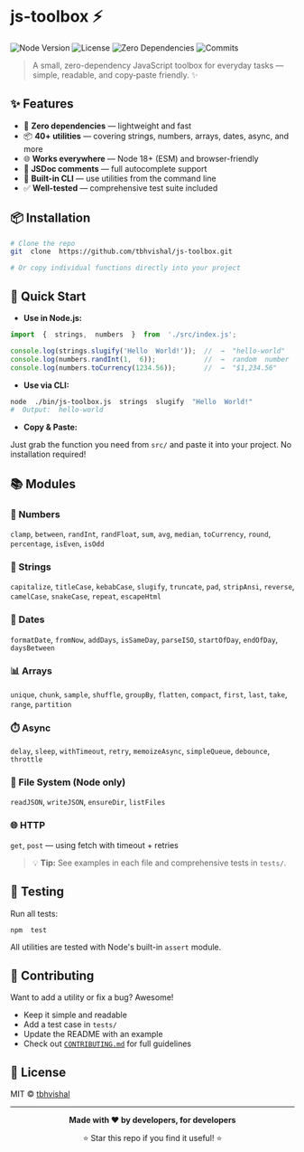 #  js-toolbox  ⚡

![Node Version](https://img.shields.io/badge/node-%3E%3D18-brightgreen)
![License](https://img.shields.io/badge/license-MIT-blue)
![Zero Dependencies](https://img.shields.io/badge/dependencies-0-success)
![Commits](https://img.shields.io/github/commit-activity/t/tbhvishal/js-toolbox)

>  A  small,  zero-dependency  JavaScript  toolbox  for  everyday  tasks  —  simple,  readable,  and  copy‑paste  friendly.  ✨

##  ✨  Features

-  🚀  **Zero  dependencies**  —  lightweight  and  fast
-  📦  **40+  utilities**  —  covering  strings,  numbers,  arrays,  dates,  async,  and  more
-  🌐  **Works  everywhere**  —  Node  18+  (ESM)  and  browser-friendly
-  📝  **JSDoc  comments**  —  full  autocomplete  support
-  🔧  **Built-in  CLI**  —  use  utilities  from  the  command  line
-  ✅  **Well-tested**  —  comprehensive  test  suite  included

##  📦  Installation

```bash
# Clone the repo
git  clone  https://github.com/tbhvishal/js-toolbox.git

# Or copy individual functions directly into your project
```

##  🚀  Quick  Start

-  **Use  in  Node.js:**

```js
import  {  strings,  numbers  }  from  './src/index.js';

console.log(strings.slugify('Hello  World!'));  //  →  "hello-world"
console.log(numbers.randInt(1,  6));            //  →  random  number  1-6
console.log(numbers.toCurrency(1234.56));       //  →  "$1,234.56"
```

-  **Use  via  CLI:**

```bash
node  ./bin/js-toolbox.js  strings  slugify  "Hello  World!"
#  Output:  hello-world
```

-  **Copy  &  Paste:**
  
  Just  grab  the  function  you  need  from  `src/`  and  paste  it  into  your  project.  No  installation  required!

##  📚  Modules

### 🔢  Numbers
`clamp`, `between`, `randInt`, `randFloat`, `sum`, `avg`, `median`, `toCurrency`, `round`, `percentage`, `isEven`, `isOdd`

### 📝  Strings
`capitalize`, `titleCase`, `kebabCase`, `slugify`, `truncate`, `pad`, `stripAnsi`, `reverse`, `camelCase`, `snakeCase`, `repeat`, `escapeHtml`

### 📅  Dates
`formatDate`, `fromNow`, `addDays`, `isSameDay`, `parseISO`, `startOfDay`, `endOfDay`, `daysBetween`

### 📊  Arrays
`unique`, `chunk`, `sample`, `shuffle`, `groupBy`, `flatten`, `compact`, `first`, `last`, `take`, `range`, `partition`

### ⏱️  Async
`delay`, `sleep`, `withTimeout`, `retry`, `memoizeAsync`, `simpleQueue`, `debounce`, `throttle`

### 📁  File System (Node only)
`readJSON`, `writeJSON`, `ensureDir`, `listFiles`

### 🌐  HTTP
`get`, `post` — using fetch with timeout + retries

> 💡  **Tip:**  See  examples  in  each  file  and  comprehensive  tests  in  `tests/`.

##  🧪  Testing

Run  all  tests:

```bash
npm  test
```

All  utilities  are  tested  with  Node's  built-in  `assert`  module.

##  🤝  Contributing

Want  to  add  a  utility  or  fix  a  bug?  Awesome!  

-  Keep  it  simple  and  readable
-  Add  a  test  case  in  `tests/`
-  Update  the  README  with  an  example
-  Check  out  [`CONTRIBUTING.md`](./CONTRIBUTING.md)  for  full  guidelines

##  📄  License

MIT  ©  [tbhvishal](https://github.com/tbhvishal)

---

<div align="center">

**Made  with  ❤️  by  developers,  for  developers**

⭐  Star  this  repo  if  you  find  it  useful!  ⭐

</div>

































